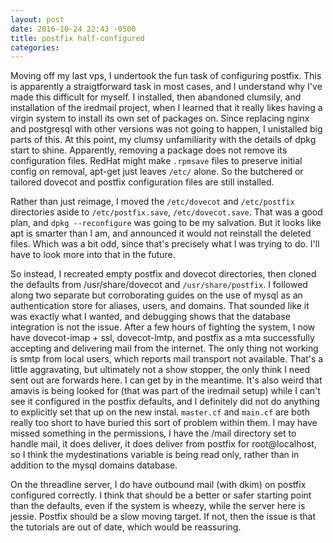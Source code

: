 ```yaml
---
layout: post
date: 2016-10-24 22:43 -0500
title: postfix half-configured
categories: 
---
```

Moving off my last vps, I undertook the fun task of configuring postfix. This is apparently
a straigtforward task in most cases, and I understand why I've made this difficult for myself. I installed, then abandoned clumsily, and installation of the iredmail project, when
I learned that it really likes having a virgin system to install its own set of packages on.
Since replacing nginx and postgresql with other versions was not going to happen,
I unistalled big parts of this. At this point, my clumsy unfamiliarity with the details
of dpkg start to shine. Apparently, removing a package does not remove its configuration files. RedHat might make `.rpmsave` files to preserve initial config on removal, apt-get just leaves `/etc/` alone. So the butchered or tailored dovecot and postfix configuration files are
still installed.

Rather than just reimage, I moved the `/etc/dovecot` and `/etc/postfix` directories aside to
`/etc/postfix.save`, `/etc/dovecot.save`. That was a good plan, and `dpkg --reconfigure`
was going to be my salvation. But it looks like apt is smarter than I am, and announced
it would not reinstall the deleted files. Which was a bit odd, since that's precisely what
I was trying to do. I'll have to look more into that in the future.

So instead, I recreated empty postfix and dovecot directories, then cloned the defaults
from /usr/share/dovecot and `/usr/share/postfix`. I followed along two separate but corroborating guides on the use of mysql as an authentication store for aliases, users, and domains. That sounded like it was exactly what I wanted, and debugging shows that the
database integration is not the issue. After a few hours of fighting the system,
I now have dovecot-imap + ssl, dovecot-lmtp, and postfix as a mta successfully accepting and delivering mail from the internet. The only thing not working is smtp from local users,
which reports mail transport not available. That's a little aggravating, but ultimately not a show stopper, the only think I need sent out are forwards here. I can get by in the meantime. It's also weird that amavis is being looked for (that was part of the iredmail setup) while I can't see it configured in the postfix defaults, and I definitely did not do anything to explicitly set that up on the new instal. `master.cf` and `main.cf` are both really too short to have buried this sort of problem within them. I may have missed something in the permissions, I have the /mail directory set to handle mail, it does deliver, it does deliver from postfix for root@localhost, so I think the mydestinations variable is being read only, rather than in addition to the mysql domains database. 

On the threadline server, I do have outbound mail (with dkim) on postfix configured correctly. I think that should be a better or safer starting point than the defaults, even if the system is wheezy, while the server here is jessie. Postfix should be a slow moving target. If not, then the issue is that the tutorials are out of date, which would be reassuring.